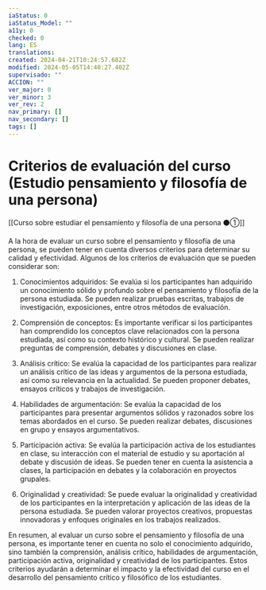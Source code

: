 ```yaml
---
iaStatus: 0
iaStatus_Model: ""
a11y: 0
checked: 0
lang: ES
translations: 
created: 2024-04-21T10:24:57.682Z
modified: 2024-05-05T14:40:27.402Z
supervisado: ""
ACCION: ""
ver_major: 0
ver_minor: 3
ver_rev: 2
nav_primary: []
nav_secondary: []
tags: []
---
```

# Criterios de evaluación del curso (Estudio pensamiento y filosofía de una persona)

[[Curso sobre estudiar el pensamiento y filosofía de una persona ⚫①]]

A la hora de evaluar un curso sobre el pensamiento y filosofía de una persona, se pueden tener en cuenta diversos criterios para determinar su calidad y efectividad. Algunos de los criterios de evaluación que se pueden considerar son:

1. Conocimientos adquiridos: Se evalúa si los participantes han adquirido un conocimiento sólido y profundo sobre el pensamiento y filosofía de la persona estudiada. Se pueden realizar pruebas escritas, trabajos de investigación, exposiciones, entre otros métodos de evaluación.

2. Comprensión de conceptos: Es importante verificar si los participantes han comprendido los conceptos clave relacionados con la persona estudiada, así como su contexto histórico y cultural. Se pueden realizar preguntas de comprensión, debates y discusiones en clase.

3. Análisis crítico: Se evalúa la capacidad de los participantes para realizar un análisis crítico de las ideas y argumentos de la persona estudiada, así como su relevancia en la actualidad. Se pueden proponer debates, ensayos críticos y trabajos de investigación.

4. Habilidades de argumentación: Se evalúa la capacidad de los participantes para presentar argumentos sólidos y razonados sobre los temas abordados en el curso. Se pueden realizar debates, discusiones en grupo y ensayos argumentativos.

5. Participación activa: Se evalúa la participación activa de los estudiantes en clase, su interacción con el material de estudio y su aportación al debate y discusión de ideas. Se pueden tener en cuenta la asistencia a clases, la participación en debates y la colaboración en proyectos grupales.

6. Originalidad y creatividad: Se puede evaluar la originalidad y creatividad de los participantes en la interpretación y aplicación de las ideas de la persona estudiada. Se pueden valorar proyectos creativos, propuestas innovadoras y enfoques originales en los trabajos realizados.

En resumen, al evaluar un curso sobre el pensamiento y filosofía de una persona, es importante tener en cuenta no solo el conocimiento adquirido, sino también la comprensión, análisis crítico, habilidades de argumentación, participación activa, originalidad y creatividad de los participantes. Estos criterios ayudarán a determinar el impacto y la efectividad del curso en el desarrollo del pensamiento crítico y filosófico de los estudiantes.
